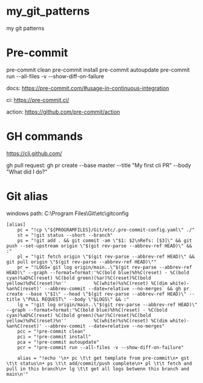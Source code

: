 # my_git_patterns
my git patterns

# Pre-commit

pre-commit clean
pre-commit install
pre-commit autoupdate
pre-commit run --all-files -v --show-diff-on-failure

docs:
https://pre-commit.com/#usage-in-continuous-integration

ci:
https://pre-commit.ci/

action:
https://github.com/pre-commit/action

# GH commands

https://cli.github.com/

gh pull request:
gh pr create --base master --title "My first cli PR" --body "What did I do?"

# Git alias

windows path:
C:\Program Files\Git\etc\gitconfig

```
[alias]
	pc = "!cp \"${PROGRAMFILES}/Git/etc/.pre-commit-config.yaml\" ./"
	st = "!git status --short --branch"
	ps = "!git add . && git commit -am \"$1: $2\nRefs: [$3]\" && git push --set-upstream origin \"$(git rev-parse --abbrev-ref HEAD)\" && :"
	pl = "!git fetch origin \"$(git rev-parse --abbrev-ref HEAD)\" && git pull origin \"$(git rev-parse --abbrev-ref HEAD)\""
	pr = "!LOGS=`git log origin/main..\"$(git rev-parse --abbrev-ref HEAD)\" --graph --format=format:'%C(bold blue)%h%C(reset) - %C(bold cyan)%aD%C(reset) %C(bold green)(%ar)%C(reset)%C(bold yellow)%d%C(reset)%n''          %C(white)%s%C(reset) %C(dim white)- %an%C(reset)' --abbrev-commit --date=relative --no-merges` && gh pr create --base \"$1\" --head \"$(git rev-parse --abbrev-ref HEAD)\" --title \"PULL REQUEST\" --body \"$LOGS\" && :"
	lg = "!git log origin/main..\"$(git rev-parse --abbrev-ref HEAD)\" --graph --format=format:'%C(bold blue)%h%C(reset) - %C(bold cyan)%aD%C(reset) %C(bold green)(%ar)%C(reset)%C(bold yellow)%d%C(reset)%n''          %C(white)%s%C(reset) %C(dim white)- %an%C(reset)' --abbrev-commit --date=relative --no-merges"
	pcc = "!pre-commit clean"
	pci = "!pre-commit install"
	pca = "!pre-commit autoupdate"
	pcr = "!pre-commit run --all-files -v --show-diff-on-failure"

	alias = "!echo '\n• pc \t\t get template from pre-commit\n• gst \t\t status\n• ps \t\t add/commit/push complete\n• pl \t\t fetch and pull in this branch\n• lg \t\t get all logs betwenn this branch and main\n'"

```
